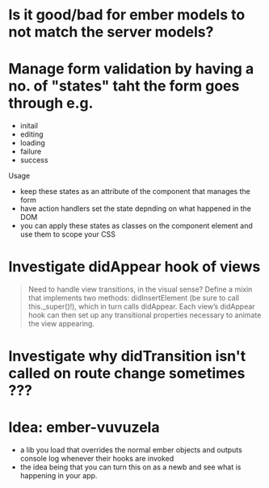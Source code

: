 
# Is it good/bad for ember models to not match the server models?


# Manage form validation by having a no. of "states" taht the form goes through e.g.

* initail
* editing
* loading
* failure
* success

Usage

* keep these states as an attribute of the component that manages the form
* have action handlers set the state depnding on what happened in the DOM
* you can apply these states as classes on the component element and use them to scope your CSS

# Investigate didAppear hook of views

> Need to handle view transitions, in the visual sense?  Define a mixin that implements two methods: didInsertElement (be sure to call this._super()!), which in turn calls didAppear.  Each view’s didAppear hook can then set up any transitional properties necessary to animate the view appearing.

# Investigate why didTransition isn't called on route change sometimes ???



# Idea: ember-vuvuzela

* a lib you load that overrides the normal ember objects and outputs console log whenever their hooks are invoked
* the idea being that you can turn this on as a newb and see what is happening in your app.
